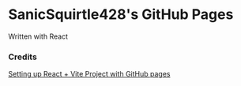 # SanicSquirtle428's GitHub Pages
Written with React

### Credits
[Setting up React + Vite Project with GitHub pages](https://www.youtube.com/watch?v=hn1IkJk24ow)